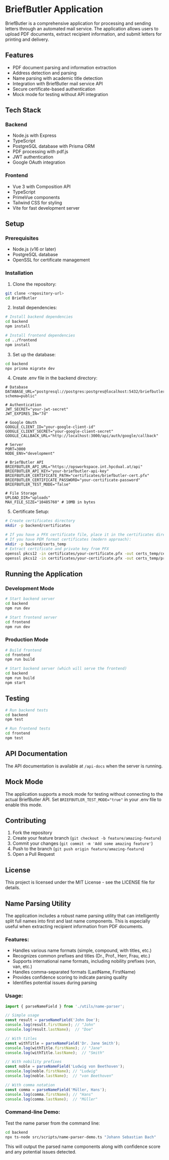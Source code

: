 # BriefButler Application

BriefButler is a comprehensive application for processing and sending letters through an automated mail service. The application allows users to upload PDF documents, extract recipient information, and submit letters for printing and delivery.

## Features

- PDF document parsing and information extraction
- Address detection and parsing
- Name parsing with academic title detection
- Integration with BriefButler mail service API
- Secure certificate-based authentication
- Mock mode for testing without API integration

## Tech Stack

### Backend
- Node.js with Express
- TypeScript
- PostgreSQL database with Prisma ORM
- PDF processing with pdf.js
- JWT authentication
- Google OAuth integration

### Frontend
- Vue 3 with Composition API
- TypeScript
- PrimeVue components
- Tailwind CSS for styling
- Vite for fast development server

## Setup

### Prerequisites
- Node.js (v16 or later)
- PostgreSQL database
- OpenSSL for certificate management

### Installation

1. Clone the repository:
```bash
git clone <repository-url>
cd BriefButler
```

2. Install dependencies:
```bash
# Install backend dependencies
cd backend
npm install

# Install frontend dependencies
cd ../frontend
npm install
```

3. Set up the database:
```bash
cd backend
npx prisma migrate dev
```

4. Create .env file in the backend directory:
```
# Database
DATABASE_URL="postgresql://postgres:postgres@localhost:5432/briefbutler?schema=public"

# Authentication
JWT_SECRET="your-jwt-secret"
JWT_EXPIRES_IN="7d"

# Google OAuth
GOOGLE_CLIENT_ID="your-google-client-id"
GOOGLE_CLIENT_SECRET="your-google-client-secret"
GOOGLE_CALLBACK_URL="http://localhost:3000/api/auth/google/callback"

# Server
PORT=3000
NODE_ENV="development"

# BriefButler API
BRIEFBUTLER_API_URL="https://opsworkspace.int.hpcdual.at/api"
BRIEFBUTLER_API_KEY="your-briefbutler-api-key"
BRIEFBUTLER_CERTIFICATE_PATH="certificates/briefbutler-cert.pfx"
BRIEFBUTLER_CERTIFICATE_PASSWORD="your-certificate-password"
BRIEFBUTLER_TEST_MODE="false"

# File Storage
UPLOAD_DIR="uploads"
MAX_FILE_SIZE="10485760" # 10MB in bytes
```

5. Certificate Setup:
```bash
# Create certificates directory
mkdir -p backend/certificates

# If you have a PFX certificate file, place it in the certificates directory
# If you have PEM format certificates (modern approach):
mkdir -p backend/certs_temp
# Extract certificate and private key from PFX
openssl pkcs12 -in certificates/your-certificate.pfx -out certs_temp/certificate.pem -clcerts -nokeys -legacy
openssl pkcs12 -in certificates/your-certificate.pfx -out certs_temp/private_key.pem -nocerts -legacy
```

## Running the Application

### Development Mode

```bash
# Start backend server
cd backend
npm run dev

# Start frontend server
cd frontend
npm run dev
```

### Production Mode

```bash
# Build frontend
cd frontend
npm run build

# Start backend server (which will serve the frontend)
cd backend
npm run build
npm start
```

## Testing

```bash
# Run backend tests
cd backend
npm test

# Run frontend tests
cd frontend
npm test
```

## API Documentation

The API documentation is available at `/api-docs` when the server is running.

## Mock Mode

The application supports a mock mode for testing without connecting to the actual BriefButler API. Set `BRIEFBUTLER_TEST_MODE="true"` in your .env file to enable this mode.

## Contributing

1. Fork the repository
2. Create your feature branch (`git checkout -b feature/amazing-feature`)
3. Commit your changes (`git commit -m 'Add some amazing feature'`)
4. Push to the branch (`git push origin feature/amazing-feature`)
5. Open a Pull Request

## License

This project is licensed under the MIT License - see the LICENSE file for details.

## Name Parsing Utility

The application includes a robust name parsing utility that can intelligently split full names into first and last name components. This is especially useful when extracting recipient information from PDF documents.

### Features:

- Handles various name formats (simple, compound, with titles, etc.)
- Recognizes common prefixes and titles (Dr., Prof., Herr, Frau, etc.)
- Supports international name formats, including nobility prefixes (von, van, etc.)
- Handles comma-separated formats (LastName, FirstName)
- Provides confidence scoring to indicate parsing quality
- Identifies potential issues during parsing

### Usage:

```typescript
import { parseNameField } from './utils/name-parser';

// Simple usage
const result = parseNameField('John Doe');
console.log(result.firstName); // "John"
console.log(result.lastName);  // "Doe"

// With titles
const withTitle = parseNameField('Dr. Jane Smith');
console.log(withTitle.firstName); // "Jane"
console.log(withTitle.lastName);  // "Smith"

// With nobility prefixes
const noble = parseNameField('Ludwig von Beethoven');
console.log(noble.firstName); // "Ludwig"
console.log(noble.lastName);  // "von Beethoven"

// With comma notation
const comma = parseNameField('Müller, Hans');
console.log(comma.firstName); // "Hans"
console.log(comma.lastName);  // "Müller"
```

### Command-line Demo:

Test the name parser from the command line:

```bash
cd backend
npx ts-node src/scripts/name-parser-demo.ts "Johann Sebastian Bach"
```

This will output the parsed name components along with confidence score and any potential issues detected. 